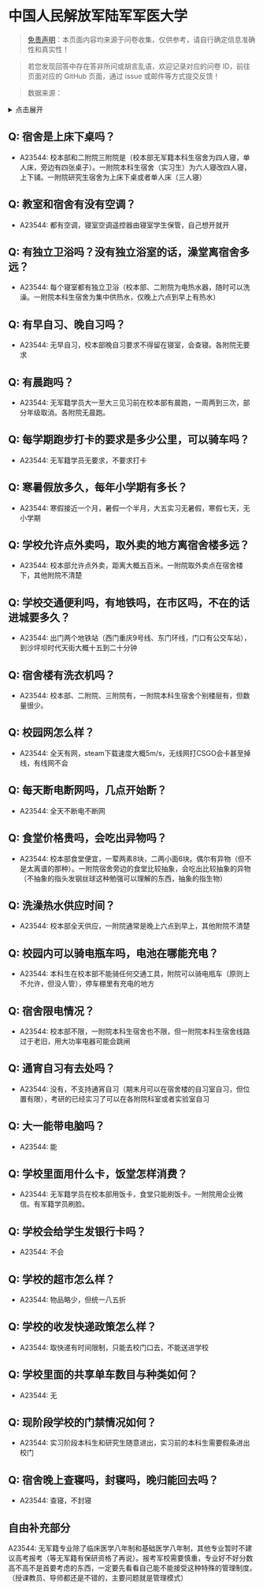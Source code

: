 # 中国人民解放军陆军军医大学

> [免责声明](https://colleges.chat/#_3)：本页面内容均来源于问卷收集，仅供参考，请自行确定信息准确性和真实性！

> 若您发现回答中存在答非所问或胡言乱语，欢迎记录对应的问卷 ID，前往页面对应的 GitHub 页面，通过 issue 或邮件等方式提交反馈！

> 数据来源：

<details><summary>点击展开</summary>
<ul>
<li>A23544: 匿名 (2024 年 06 月)</li>
</ul>
</details>

## Q: 宿舍是上床下桌吗？

- A23544: 校本部和二附院三附院是（校本部无军籍本科生宿舍为四人寝，单人床，旁边有四张桌子）。一附院本科生宿舍（实习生）为六人寝改四人寝，上下铺。一附院研究生宿舍为上床下桌或者单人床（三人寝）

## Q: 教室和宿舍有没有空调？

- A23544: 都有空调，寝室空调遥控器由寝室学生保管，自己想开就开

## Q: 有独立卫浴吗？没有独立浴室的话，澡堂离宿舍多远？

- A23544: 每个寝室都有独立卫浴（校本部、二附院为电热水器，随时可以洗澡。一附院本科生宿舍为集中供热水，仅晚上六点到早上有热水）

## Q: 有早自习、晚自习吗？

- A23544: 无早自习，校本部晚自习要求不得留在寝室，会查寝。各附院无要求

## Q: 有晨跑吗？

- A23544: 无军籍学员大一至大三见习前在校本部有晨跑，一周两到三次，部分年级取消。各附院无晨跑。

## Q: 每学期跑步打卡的要求是多少公里，可以骑车吗？

- A23544: 无军籍学员无要求，不要求打卡

## Q: 寒暑假放多久，每年小学期有多长？

- A23544: 寒假接近一个月，暑假一个半月，大五实习无暑假，寒假七天，无小学期

## Q: 学校允许点外卖吗，取外卖的地方离宿舍楼多远？

- A23544: 校本部允许点外卖，距离大概五百米。一附院取外卖点在宿舍楼下，其他附院不清楚

## Q: 学校交通便利吗，有地铁吗，在市区吗，不在的话进城要多久？

- A23544: 出门两个地铁站（西门重庆9号线、东门环线，门口有公交车站），到沙坪坝时代天街大概十五到二十分钟

## Q: 宿舍楼有洗衣机吗？

- A23544: 校本部、二附院、三附院有，一附院本科生宿舍个别楼层有，但数量很少。

## Q: 校园网怎么样？

- A23544: 全天有网，steam下载速度大概5m/s，无线网打CSGO会卡甚至掉线，有线网不会

## Q: 每天断电断网吗，几点开始断？

- A23544: 全天不断电不断网

## Q: 食堂价格贵吗，会吃出异物吗？

- A23544: 校本部食堂便宜，一荤两素8块，二两小面6块。偶尔有异物（但不是太离谱的那种）。一附院宿舍旁边的食堂比较抽象，会吃出比较抽象的异物（不抽象的指头发钢丝球这种勉强可以理解的东西，抽象的指生物）

## Q: 洗澡热水供应时间？

- A23544: 校本部全天供应，一附院通常是晚上六点到早上，其他附院不清楚

## Q: 校园内可以骑电瓶车吗，电池在哪能充电？

- A23544: 本科生在校本部不能骑任何交通工具，附院可以骑电瓶车（原则上不允许，但没人管），停车棚里有充电的地方

## Q: 宿舍限电情况？

- A23544: 校本部不限，一附院本科生宿舍也不限，但一附院本科生宿舍线路过于老旧，用大功率电器可能会跳闸

## Q: 通宵自习有去处吗？

- A23544: 没有，不支持通宵自习（期末月可以在宿舍楼的自习室自习，但位置有限），考研的已经实习了可以在各附院科室或者实验室自习

## Q: 大一能带电脑吗？

- A23544: 能

## Q: 学校里面用什么卡，饭堂怎样消费？

- A23544: 无军籍学员在校本部用饭卡，食堂只能刷饭卡。一附院用企业微信。有军籍学员刷脸。

## Q: 学校会给学生发银行卡吗？

- A23544: 不会

## Q: 学校的超市怎么样？

- A23544: 物品略少，但统一八五折

## Q: 学校的收发快递政策怎么样？

- A23544: 取快递有时间限制，只能去校门口去，不能送进学校

## Q: 学校里面的共享单车数目与种类如何？

- A23544: 无

## Q: 现阶段学校的门禁情况如何？

- A23544: 实习阶段本科生和研究生随意进出，实习前的本科生需要假条进出校门

## Q: 宿舍晚上查寝吗，封寝吗，晚归能回去吗？

- A23544: 查寝，不封寝

## 自由补充部分

A23544: 无军籍专业除了临床医学八年制和基础医学八年制，其他专业暂时不建议高考报考（等无军籍有保研资格了再说）。报考军校需要慎重，专业好不好分数高不高不是首要考虑的东西，一定要先看看自己能不能接受这种特殊的管理制度。（授课教员、导师都还是不错的，主要问题就是管理模式）